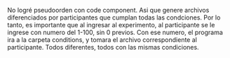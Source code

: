 No logré pseudoorden con code component. Asi que genere archivos diferenciados por participantes que cumplan todas las condciones. 
Por lo tanto, es importante que al ingresar al experimento, al participante se le ingrese con numero del 1-100, sin 0 previos. 
Con ese numero, el programa ira a la carpeta conditions, y tomara el archivo correspondiente al participante. Todos diferentes, todos con las mismas condiciones. 
